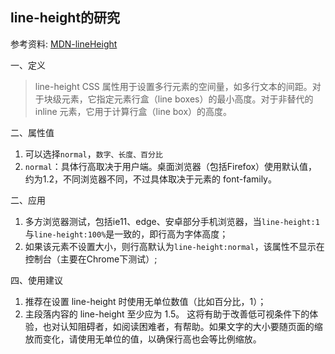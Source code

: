 ## line-height的研究

参考资料:
[MDN-lineHeight](https://developer.mozilla.org/zh-CN/docs/Web/CSS/line-height)

一、定义
> line-height CSS 属性用于设置多行元素的空间量，如多行文本的间距。对于块级元素，它指定元素行盒（line boxes）的最小高度。对于非替代的 inline 元素，它用于计算行盒（line box）的高度。

二、属性值
1. 可以选择`normal`，`数字、长度、百分比`
1. `normal`：具体行高取决于用户端。桌面浏览器（包括Firefox）使用默认值，约为1.2，不同浏览器不同，不过具体取决于元素的 font-family。


二、应用
1. 多方浏览器测试，包括ie11、edge、安卓部分手机浏览器，当`line-height:1`与`line-height:100%`是一致的，即行高为字体高度；
2. 如果该元素不设置大小，则行高默认为`line-height:normal`，该属性不显示在控制台（主要在Chrome下测试）;

四、使用建议
1. 推荐在设置 line-height 时使用无单位数值（比如百分比，1）；
2. 主段落内容的 line-height 至少应为 1.5。 这将有助于改善低可视条件下的体验，也对认知阻碍者，如阅读困难者，有帮助。如果文字的大小要随页面的缩放而变化，请使用无单位的值，以确保行高也会等比例缩放。

